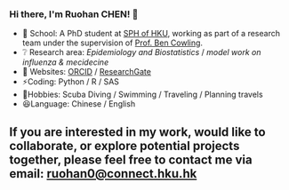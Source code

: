 ### Hi there, I'm Ruohan CHEN! 👋

- :school: School: A PhD student at [SPH of HKU](https://sph.hku.hk/), working as part of a research team under the supervision of [Prof. Ben Cowling](https://sph.hku.hk/en/Biography/Cowling-Benjamin-John).
- :grey_question: Research area:
  _Epidemiology and Biostatistics_
  / _model work on influenza & mecidecine_
- :page_with_curl: Websites: [ORCID](https://orcid.org/0009-0008-3739-8098) / [ResearchGate](https://www.researchgate.net/profile/Ruohan-Chen-4)
- ⚡Coding: Python / R / SAS
- 🏃Hobbies: Scuba Diving / Swimming / Traveling / Planning travels
- :laughing:Language: Chinese / English

## If you are interested in my work, would like to collaborate, or explore potential projects together, please feel free to contact me via email: [ruohan0@connect.hku.hk](ruohan0@connect.hku.hk)
